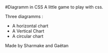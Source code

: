 #Diagramm in CSS
A little game to play with css.

Three diagramms :
- A horizontal chart
- A Vertical Chart
- A circular chart

Made by Sharmake and Gaëtan
